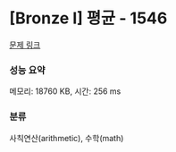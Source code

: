 # [Bronze I] 평균 - 1546 

[문제 링크](https://www.acmicpc.net/problem/1546) 

### 성능 요약

메모리: 18760 KB, 시간: 256 ms

### 분류

사칙연산(arithmetic), 수학(math)

